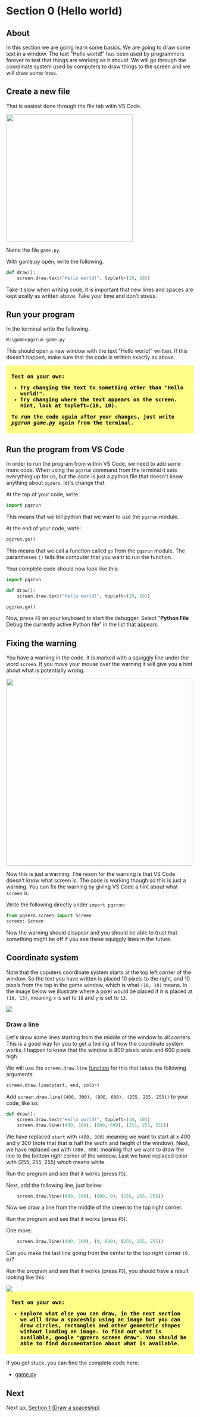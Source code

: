 # Section 0 (Hello world)

## About

In this section we are going learn some basics. We are going to draw some text in a window. The text "Hello world!" has been used by programmers forever to test that things are working as it should. We will go through the coordinate system used by computers to draw things to the screen and we will draw some lines.

## Create a new file

That is easiest done through the file tab witin VS Code.

<img src="../.docs/image9.png" width="340px">

Name the file `game.py`.

With game.py open, write the following.

```python
def draw():
    screen.draw.text("Hello world!", topleft=(10, 10))
```

Take it slow when writing code, it is important that new lines and spaces are kept exatly as written above. Take your time and don't stress.

## Run your program

In the terminal write the following.

```shell
W:\game>pgzrun game.py
```

This should open a new window with the text "Hello world!" written. If this doesn't happen, make sure that the code is written exactly as above.

<div style="background:#ff8; margin-bottom: 1em; color:#000; padding: 0.5em 1em; font-weight:bold;font-family:monospace;">
    <p>Test on your own:</p>
    <ul>
        <li>Try changing the text to something other than "Hello world!".</li>
        <li>Try changing where the text appears on the screen. Hint, look at topleft=(10, 10).</li>
    </ul>
    <p>To run the code again after your changes, just write <em>pgzrun game.py</em> again from the terminal.</p>
</div>

## Run the program from VS Code

In order to run the program from within VS Code, we need to add some more code.
When using the `pgzrun` command from the terminal it sets everything up for us, but the code is just a python file that doesn't know anything about `pgzero`, let's change that.

At the top of your code, write:

```python
import pgzrun

```

This means that we tell python that we want to use the `pgzrun` module.

At the end of your code, wirte:

```python
pgzrun.go()
```

This means that we call a function called `go` from the `pgzrun` module. The parantheses `()` tells the computer that you want to run the function.

Your complete code should now look like this:

```python
import pgzrun

def draw():
    screen.draw.text("Hello world!", topleft=(10, 10))

pgzrun.go()
```

Now, press `F5` on your keyboard to start the debugger. Select "**Python File** Debug the currently active Python file" in the list that appears.

## Fixing the warning

You have a warning in the code. It is marked with a squiggly line under the word `screen`. If you move your mouse over the warning it will give you a hint about what is potentially wrong.

<img src="../.docs/image10.png" width="500px">

Now this is just a warning. The reson for the warning is that VS Code doesn't know what screen is. The code is working though so this is just a warning. You can fix the warning by giving VS Code a hint about what `screen` is.

Write the following directly under `import pgzrun`:

```python
from pgzero.screen import Screen
screen: Screen
```

Now the warning should disapear and you should be able to trust that something might be off if you see these squiggly lines in the future.

## Coordinate system

Note that the coputers coordinate system starts at the top left corner of the window. So the text you have written is placed 10 pixels to the right, and 10 pixels from the top in the game window, which is what `(10, 10)` means. In the image below we illustrate where a pixel would be placed if it is placed at `(18, 13)`, meaning `x` is set to `18` and `y` is set to `13`.

<img src="../.docs/image11.png">

### Draw a line

Let's draw some lines starting from the middle of the window to all corners. This is a good way for you to get a feeling of how the coordinate system works. I happen to know that the window is 800 pixels wide and 600 pixels high.

We will use the `screen.draw.line` [function](https://learnpython.org/en/Functions) for this that takes the following arguments:

```python
screen.draw.line(start, end, color)
```

Add `screen.draw.line((400, 300), (800, 600), (255, 255, 255))` to your code, like so:

```python
def draw():
    screen.draw.text("Hello world!", topleft=(10, 10))
    screen.draw.line((400, 300), (800, 600), (255, 255, 255))
```

We have replaced `start` with `(400, 300)` meaning we want to start at x 400 and y 300 (note that that is half the width and height of the window).
Next, we have replaced `end` with `(800, 600)` meaning that we want to draw the line to the bottom right corner of the window. Last we have replaced color with (255, 255, 255) which means white. 

Run the program and see that it works (press `F5`).

Next, add the following line, just below:

```python
    screen.draw.line((400, 300), (800, 0), (255, 255, 255))
```

Now we draw a line from the middle of the creen to the top right corner.

Run the program and see that it works (press `F5`).

One more:

```python
    screen.draw.line((400, 300), (0, 600), (255, 255, 255))
```

Can you make the last line going from the center to the top right corner `(0, 0)`?

Run the program and see that it works (press `F5`), you should have a result looking like this:

<img src="../.docs/section0.png">


<div style="background:#ff8; margin-bottom: 1em; color:#000; padding: 0.5em 1em; font-weight:bold;font-family:monospace;">
    <p>Test on your own:</p>
    <ul>
        <li>Explore what else you can draw, in the next section we will draw a spaceship using an image but you can draw circles, rectangles and other geometric shapes without loading an image. To find out what is available, google "gpzero screen draw". You should be able to find documentation about what is available.</li>
    </ul>
</div>

If you get stuck, you can find the complete code here:
* [game.py](./game.py)

## Next

Next up, [Section 1 (Draw a spaceship)](../section1)

